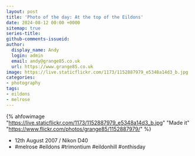 ```yaml
---
layout: post
title: 'Photo of the day: At the top of the Eildons'
date: 2024-08-12 00:00 +0000
sitemap: true
series-title:
github-comments-issueid:
author:
  display_name: Andy
  login: admin
  email: andy@grange85.co.uk
  url: https://www.grange85.co.uk
image: https://live.staticflickr.com/1173/1152887979_e5348a14d3_b.jpg
categories:
- photography
tags:
- eildons
- melrose
---
```

{% ahfowimage "https://live.staticflickr.com/1173/1152887979_e5348a14d3_b.jpg" "Made it" "https://www.flickr.com/photos/grange85/1152887979/" %}

- 12th August 2007 / Nikon D40
- #melrose #eildons #trimontium #eildonhill #onthisday
